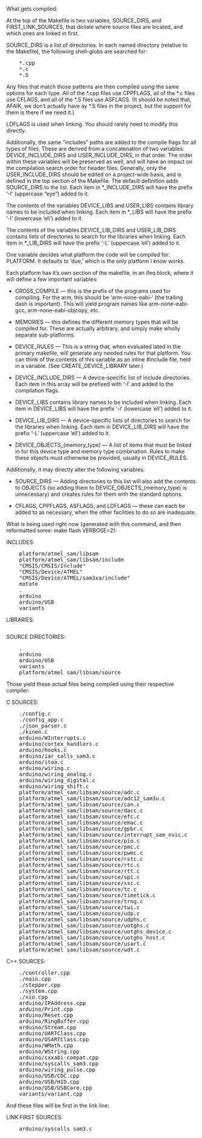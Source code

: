 What gets compiled:

At the top of the Makefile is two variables, SOURCE_DIRS, and FIRST_LINK_SOURCES, that dictate where source files are located, and which ones are linked in first.

SOURCE_DIRS is a list of directories. In each named directory (relative to the Makefile), the following shell-globs are searched for:
<pre>
	*.cpp
	*.c
	*.S
</pre>

Any files that match those patterns are then compiled using the same options for each type. All of the *.cpp files use CPPFLAGS, all of the *.c files use CFLAGS, and all of the *.S files use ASFLAGS. (It should be noted that, AFAIK, we don’t actually have ay *.S files in the project, but the support for them is there if we need it.)

LDFLAGS is used when linking. You should rarely need to modify this directly.

Additionally, the same “includes” paths are added to the compile flags for all types of files. These are derived from a concatenation of two variables: DEVICE_INCLUDE_DIRS and USER_INCLUDE_DIRS, in that order. The order within these variables will be preserved as well, and will have an impact on the compilation search order for header files. Generally, only the USER_INCLUDE_DIRS should be edited on a project-wide basis, and is defined in the top section of the Makefile. The default definition adds SOURCE_DIRS to the list. Each item in *_INCLUDE_DIRS will have the prefix ‘-I’ (uppercase “eye”) added to it.

The contents of the variables DEVICE_LIBS and USER_LIBS contains library names to be included when linking. Each item in *_LIBS will have the prefix ‘-l’ (lowercase ‘ell’) added to it.

The contents of the variables DEVICE_LIB_DIRS and USER_LIB_DIRS contains lists of directories to search for the libraries when linking. Each item in *_LIB_DIRS will have the prefix ‘-L’ (uppercase ‘ell’) added to it.

One variable decides what platform the code will be compiled for: PLATFORM. It defaults to ‘due,’ which is the only platform I know works.



Each platform has it’s own section of the makefile, in an ifeq block, where it will define a few important variables:

* CROSS_COMPILE — this is the prefix of the programs used for compiling. For the arm, this should be 'arm-none-eabi-‘ (the trailing dash is important). This will yield program names like arm-none-eabi-gcc, arm-none-eabi-objcopy, etc.

* MEMORIES — this defines the different memory types that will be compiled for. These are actually arbitrary, and simply make wholly separate sub-platforms.

* DEVICE_RULES — This is a string that, when evaluated lated in the primary makefile, will generate any needed rules for that platform. You can think of the contents of this variable as an inline #include file, held in a variable. (See CREATE_DEVICE_LIBRARY later.)

* DEVICE_INCLUDE_DIRS — A device-specific list of include directories. Each item in this array will be prefixed with ‘-I’ and added to the compilation flags.

* DEVICE_LIBS contains library names to be included when linking. Each item in DEVICE_LIBS will have the prefix ‘-l’ (lowercase ‘ell’) added to it.

* DEVICE_LIB_DIRS — A device-specific lists of directories to search for the libraries when linking. Each item in DEVICE_LIB_DIRS will have the prefix ‘-L’ (uppercase ‘ell’) added to it.

* DEVICE_OBJECTS_(memory_type) — A list of items that must be linked in for this device type and memory type combination. Rules to make these objects must otherwise be provided, usually in DEVICE_RULES. 

Additionally, it may directly alter the following variables:

* SOURCE_DIRS — Adding directories to this list will also add the contents to OBJECTS (so adding them to  DEVICE_OBJECTS_(memory_type) is unnecessary) and creates rules for them with the standard options.

* CFLAGS, CPPFLAGS, ASFLAGS, and LDFLAGS — these can each be added to as necessary, when the other facilities to do so are inadequate.


What is being used right now  (generated with this command, and then reformatted some: make flash VERBOSE=2):

INCLUDES:
<pre>
	platform/atmel_sam/libsam
	platform/atmel_sam/libsam/include
	"CMSIS/CMSIS/Include"
	"CMSIS/Device/ATMEL"
	"CMSIS/Device/ATMEL/sam3xa/include"
	motate
	.
	arduino
	arduino/USB
	variants
</pre>

LIBRARIES:
<pre>
</pre>
	

SOURCE DIRECTORIES:
<pre>
	.
	arduino
	arduino/USB
	variants
	platform/atmel_sam/libsam/source
</pre>


Those yield these actual files being compiled using their respective compiler:

C SOURCES:
<pre>
	./config.c
	./config_app.c
	./json_parser.c
	./kinen.c
	arduino/WInterrupts.c
	arduino/cortex_handlers.c
	arduino/hooks.c
	arduino/iar_calls_sam3.c
	arduino/itoa.c
	arduino/wiring.c
	arduino/wiring_analog.c
	arduino/wiring_digital.c
	arduino/wiring_shift.c
	platform/atmel_sam/libsam/source/adc.c
	platform/atmel_sam/libsam/source/adc12_sam3u.c
	platform/atmel_sam/libsam/source/can.c
	platform/atmel_sam/libsam/source/dacc.c
	platform/atmel_sam/libsam/source/efc.c
	platform/atmel_sam/libsam/source/emac.c
	platform/atmel_sam/libsam/source/gpbr.c
	platform/atmel_sam/libsam/source/interrupt_sam_nvic.c
	platform/atmel_sam/libsam/source/pio.c
	platform/atmel_sam/libsam/source/pmc.c
	platform/atmel_sam/libsam/source/pwmc.c
	platform/atmel_sam/libsam/source/rstc.c
	platform/atmel_sam/libsam/source/rtc.c
	platform/atmel_sam/libsam/source/rtt.c
	platform/atmel_sam/libsam/source/spi.c
	platform/atmel_sam/libsam/source/ssc.c
	platform/atmel_sam/libsam/source/tc.c
	platform/atmel_sam/libsam/source/timetick.c
	platform/atmel_sam/libsam/source/trng.c
	platform/atmel_sam/libsam/source/twi.c
	platform/atmel_sam/libsam/source/udp.c
	platform/atmel_sam/libsam/source/udphs.c
	platform/atmel_sam/libsam/source/uotghs.c
	platform/atmel_sam/libsam/source/uotghs_device.c
	platform/atmel_sam/libsam/source/uotghs_host.c
	platform/atmel_sam/libsam/source/usart.c
	platform/atmel_sam/libsam/source/wdt.c
</pre>

C++ SOURCES:
<pre>
	./controller.cpp
	./main.cpp
	./stepper.cpp
	./system.cpp
	./xio.cpp
	arduino/IPAddress.cpp
	arduino/Print.cpp
	arduino/Reset.cpp
	arduino/RingBuffer.cpp
	arduino/Stream.cpp
	arduino/UARTClass.cpp
	arduino/USARTClass.cpp
	arduino/WMath.cpp
	arduino/WString.cpp
	arduino/cxxabi-compat.cpp
	arduino/syscalls_sam3.cpp
	arduino/wiring_pulse.cpp
	arduino/USB/CDC.cpp
	arduino/USB/HID.cpp
	arduino/USB/USBCore.cpp
	variants/variant.cpp
</pre>

And these files will be first in the link line:

LINK FIRST SOURCES:
<pre>
	arduino/syscalls_sam3.c
</pre>
